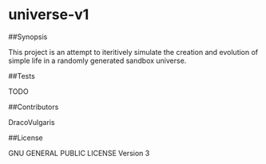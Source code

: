 # universe-v1

##Synopsis

This project is an attempt to iteritively simulate the creation and evolution of simple life in a randomly generated sandbox universe.

##Tests

TODO

##Contributors

DracoVulgaris

##License

GNU GENERAL PUBLIC LICENSE
Version 3